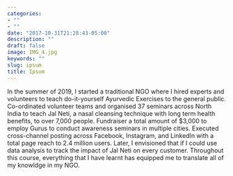 ```yaml
---
categories:
- ""
- ""
date: "2017-10-31T21:28:43-05:00"
description: ""
draft: false
image: IMG_4.jpg
keywords: ""
slug: ipsum
title: Ipsum
---
```


In the summer of 2019, I started a traditional NGO where I hired experts and volunteers to teach do-it-yourself Ayurvedic Exercises to the general public. Co-ordinated volunteer teams and organised 37 seminars across North India to teach Jal Neti, a nasal cleansing technique with long term health benefits, to over 7,000 people. Fundraiser a total amount of $3,000 to employ Gurus to conduct awareness seminars in multiple cities. Executed cross-channel posting across Facebook, Instagram, and LinkedIn with a total page reach to 2.4 million users. Later, I envisioned that if I could use data analysis to track the impact of Jal Neti on every customer. Throughout this course, everything that I have learnt has equipped me to translate all of my knowldge in my NGO. 